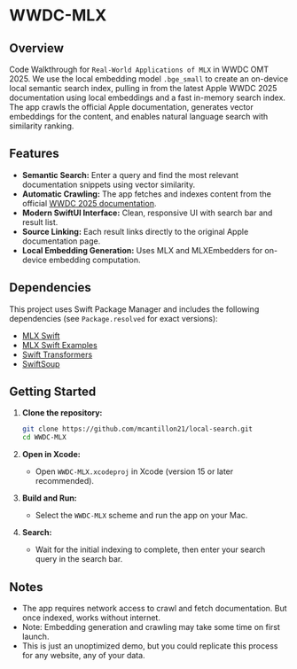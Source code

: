 # WWDC-MLX

## Overview

Code Walkthrough for `Real-World Applications of MLX` in WWDC OMT 2025. We use the local embedding model `.bge_small` to create an on-device local semantic search index, pulling in from the latest Apple WWDC 2025 documentation using local embeddings and a fast in-memory search index. The app crawls the official Apple documentation, generates vector embeddings for the content, and enables natural language search with similarity ranking.

## Features

- **Semantic Search:** Enter a query and find the most relevant documentation snippets using vector similarity.
- **Automatic Crawling:** The app fetches and indexes content from the official [WWDC 2025 documentation](https://developer.apple.com/documentation/updates/wwdc2025/).
- **Modern SwiftUI Interface:** Clean, responsive UI with search bar and result list.
- **Source Linking:** Each result links directly to the original Apple documentation page.
- **Local Embedding Generation:** Uses MLX and MLXEmbedders for on-device embedding computation.

## Dependencies

This project uses Swift Package Manager and includes the following dependencies (see `Package.resolved` for exact versions):

- [MLX Swift](https://github.com/ml-explore/mlx-swift)
- [MLX Swift Examples](https://github.com/ml-explore/mlx-swift-examples/)
- [Swift Transformers](https://github.com/huggingface/swift-transformers)
- [SwiftSoup](https://github.com/scinfu/SwiftSoup)

## Getting Started

1. **Clone the repository:**
   ```sh
   git clone https://github.com/mcantillon21/local-search.git
   cd WWDC-MLX
   ```

2. **Open in Xcode:**
   - Open `WWDC-MLX.xcodeproj` in Xcode (version 15 or later recommended).

3. **Build and Run:**
   - Select the `WWDC-MLX` scheme and run the app on your Mac.

4. **Search:**
   - Wait for the initial indexing to complete, then enter your search query in the search bar.

## Notes

- The app requires network access to crawl and fetch documentation. But once indexed, works without internet.
- Note: Embedding generation and crawling may take some time on first launch.
- This is just an unoptimized demo, but you could replicate this process for any website, any of your data. 